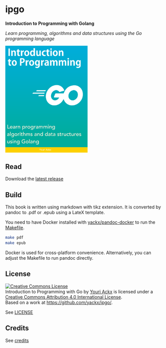 # ipgo

**Introduction to Programming with Golang**

_Learn programming, algorithms and data structures using the Go programming language_

<img src="https://raw.githubusercontent.com/yackx/ipgo/main/content/cover.png" width="260">

## Read

Download the [latest release](https://github.com/yackx/ipgo/releases)

## Build

This book is written using markdown with tikz extension. It is converted by pandoc to .pdf or .epub using a LateX template.

You need to have Docker installed with [yackx/pandoc-docker](https://github.com/yackx/pandoc-docker) to run the [Makefile]().

```bash
make pdf
make epub
```

Docker is used for cross-platform convenience. Alternatively, you can adjust the Makefile to run pandoc directly.

## License

<a rel="license" href="http://creativecommons.org/licenses/by/4.0/"><img alt="Creative Commons License" style="border-width:0" src="https://i.creativecommons.org/l/by/4.0/88x31.png" /></a><br /><span xmlns:dct="http://purl.org/dc/terms/" href="http://purl.org/dc/dcmitype/Text" property="dct:title" rel="dct:type">Introduction to Programming with Go</span> by <a xmlns:cc="http://creativecommons.org/ns#" href="https://sugoi.be/" property="cc:attributionName" rel="cc:attributionURL">Youri Ackx</a> is licensed under a <a rel="license" href="http://creativecommons.org/licenses/by/4.0/">Creative Commons Attribution 4.0 International License</a>.<br />Based on a work at <a xmlns:dct="http://purl.org/dc/terms/" href="https://github.com/yackx/ipgo/" rel="dct:source">https://github.com/yackx/ipgo/</a>.

See [LICENSE]()

## Credits

See [credits](content/appendixes/credits.md)
